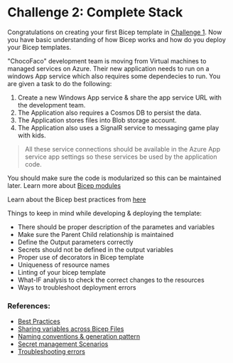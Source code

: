 # Challenge 2: Complete Stack

Congratulations on creating your first Bicep template in [Challenge 1](./Challenge1.md). Now you have basic understanding of how Bicep works and how do you deploy your Bicep templates.

"ChocoFaco" development team is moving from Virtual machines to managed services on Azure. Their new application needs to run on a windows App service which also requires some dependecies to run. You are given a task to do the following:

1. Create a new Windows App service & share the app service URL with the development team.
2. The Application also requires a Cosmos DB to persist the data.
3. The Application stores files into Blob storage account.
4. The Application also uses a SignalR service to messaging game play with kids.

> All these service connections should be available in the Azure App service app settings so these services be used by the application code.

You should make sure the code is modularized so this can be maintained later. Learn more about [Bicep modules](https://docs.microsoft.com/en-us/azure/azure-resource-manager/bicep/modules)

Learn about the Bicep best practices from [here](https://docs.microsoft.com/en-us/azure/azure-resource-manager/bicep/best-practices)

Things to keep in mind while developing & deploying the template:

- There should be proper description of the parametes and variables
- Make sure the Parent Child relationship is maintained
- Define the Output parameters correctly
- Secrets should not be defined in the output variables
- Proper use of decorators in Bicep template
- Uniqueness of resource names
- Linting of your bicep template
- What-IF analysis to check the correct changes to the resources
- Ways to troubleshoot deployment errors

### References:

- [Best Practices](https://docs.microsoft.com/en-us/azure/azure-resource-manager/bicep/best-practices)
- [Sharing variables across Bicep Files](https://docs.microsoft.com/en-us/azure/azure-resource-manager/bicep/patterns-shared-variable-file)
- [Naming conventions & generation pattern](https://docs.microsoft.com/en-us/azure/azure-resource-manager/bicep/patterns-name-generation)
- [Secret management Scenarios](https://docs.microsoft.com/en-us/azure/azure-resource-manager/bicep/scenarios-secrets)
- [Troubleshooting errors](https://docs.microsoft.com/en-us/azure/azure-resource-manager/troubleshooting/quickstart-troubleshoot-bicep-deployment?tabs=azure-cli)